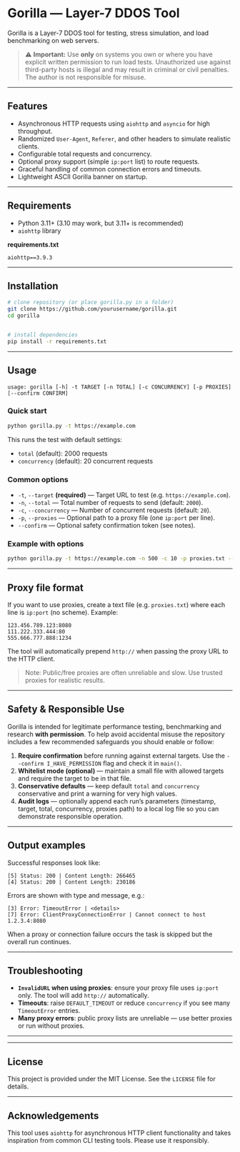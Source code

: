# Gorilla — Layer-7 DDOS Tool

Gorilla is a Layer-7 DDOS tool for testing, stress simulation, and load benchmarking on web servers. 


> ⚠️ **Important:** Use **only** on systems you own or where you have explicit written permission to run load tests. Unauthorized use against third-party hosts is illegal and may result in criminal or civil penalties. The author is not responsible for misuse.

---

## Features

- Asynchronous HTTP requests using `aiohttp` and `asyncio` for high throughput.
- Randomized `User-Agent`, `Referer`, and other headers to simulate realistic clients.
- Configurable total requests and concurrency.
- Optional proxy support (simple `ip:port` list) to route requests.
- Graceful handling of common connection errors and timeouts.
- Lightweight ASCII Gorilla banner on startup.

---

## Requirements

- Python 3.11+ (3.10 may work, but 3.11+ is recommended)
- `aiohttp` library

**requirements.txt**

```
aiohttp==3.9.3
```

---

## Installation

```bash
# clone repository (or place gorilla.py in a folder)
git clone https://github.com/yourusername/gorilla.git
cd gorilla


# install dependencies
pip install -r requirements.txt
```

---

## Usage

```
usage: gorilla [-h] -t TARGET [-n TOTAL] [-c CONCURRENCY] [-p PROXIES] [--confirm CONFIRM]
```

### Quick start

```bash
python gorilla.py -t https://example.com
```

This runs the test with default settings:
- `total` (default): 2000 requests
- `concurrency` (default): 20 concurrent requests


### Common options

- `-t`, `--target` **(required)**  — Target URL to test (e.g. `https://example.com`).
- `-n`, `--total`  — Total number of requests to send (default: `2000`).
- `-c`, `--concurrency`  — Number of concurrent requests (default: `20`).
- `-p`, `--proxies`  — Optional path to a proxy file (one `ip:port` per line).
- `--confirm`  — Optional safety confirmation token (see notes).

### Example with options

```bash
python gorilla.py -t https://example.com -n 500 -c 10 -p proxies.txt --confirm I_HAVE_PERMISSION
```

---

## Proxy file format

If you want to use proxies, create a text file (e.g. `proxies.txt`) where each line is `ip:port` (no scheme). Example:

```
123.456.789.123:8080
111.222.333.444:80
555.666.777.888:1234
```

The tool will automatically prepend `http://` when passing the proxy URL to the HTTP client.

> Note: Public/free proxies are often unreliable and slow. Use trusted proxies for realistic results.

---

## Safety & Responsible Use

Gorilla is intended for legitimate performance testing, benchmarking and research **with permission**. To help avoid accidental misuse the repository includes a few recommended safeguards you should enable or follow:

1. **Require confirmation** before running against external targets. Use the `--confirm I_HAVE_PERMISSION` flag and check it in `main()`.
2. **Whitelist mode (optional)** — maintain a small file with allowed targets and require the target to be in that file.
3. **Conservative defaults** — keep default `total` and `concurrency` conservative and print a warning for very high values.
4. **Audit logs** — optionally append each run’s parameters (timestamp, target, total, concurrency, proxies path) to a local log file so you can demonstrate responsible operation.

---

## Output examples

Successful responses look like:

```
[5] Status: 200 | Content Length: 266465
[4] Status: 200 | Content Length: 230186
```

Errors are shown with type and message, e.g.:

```
[3] Error: TimeoutError | <details>
[7] Error: ClientProxyConnectionError | Cannot connect to host 1.2.3.4:8080
```

When a proxy or connection failure occurs the task is skipped but the overall run continues.

---

## Troubleshooting

- **`InvalidURL` when using proxies**: ensure your proxy file uses `ip:port` only. The tool will add `http://` automatically.
- **Timeouts**: raise `DEFAULT_TIMEOUT` or reduce `concurrency` if you see many `TimeoutError` entries.
- **Many proxy errors**: public proxy lists are unreliable — use better proxies or run without proxies.

---

---

## License

This project is provided under the MIT License. See the `LICENSE` file for details.

---

## Acknowledgements

This tool uses `aiohttp` for asynchronous HTTP client functionality and takes inspiration from common CLI testing tools. Please use it responsibly.
